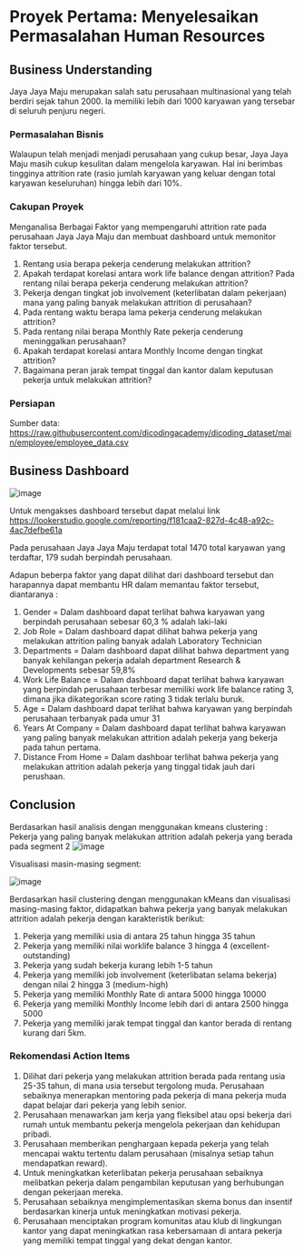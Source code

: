 # Proyek Pertama: Menyelesaikan Permasalahan Human Resources

## Business Understanding
Jaya Jaya Maju merupakan salah satu perusahaan multinasional yang telah berdiri sejak tahun 2000. Ia memiliki lebih dari 1000 karyawan yang tersebar di seluruh penjuru negeri. 

### Permasalahan Bisnis
Walaupun telah menjadi menjadi perusahaan yang cukup besar, Jaya Jaya Maju masih cukup kesulitan dalam mengelola karyawan. Hal ini berimbas tingginya attrition rate (rasio jumlah karyawan yang keluar dengan total karyawan keseluruhan) hingga lebih dari 10%.

### Cakupan Proyek
Menganalisa Berbagai Faktor yang mempengaruhi attrition rate pada perusahaan Jaya Jaya Maju dan membuat dashboard untuk memonitor faktor tersebut.
1. Rentang usia berapa pekerja cenderung melakukan attrition?
2. Apakah terdapat korelasi antara work life balance dengan attrition? Pada rentang nilai berapa pekerja cenderung melakukan attrition?
3. Pekerja dengan tingkat job involvement (keterlibatan dalam pekerjaan) mana yang paling banyak melakukan attrition di perusahaan?
4. Pada rentang waktu berapa lama pekerja cenderung melakukan attrition?
5. Pada rentang nilai berapa Monthly Rate pekerja cenderung meninggalkan perusahaan?
6. Apakah terdapat korelasi antara Monthly Income dengan tingkat attrition?
7. Bagaimana peran jarak tempat tinggal dan kantor dalam keputusan pekerja untuk melakukan attrition?

### Persiapan
Sumber data: https://raw.githubusercontent.com/dicodingacademy/dicoding_dataset/main/employee/employee_data.csv


## Business Dashboard
![image](https://user-images.githubusercontent.com/81604461/334757217-3444bfa7-19a6-4acb-8697-1bc1a3c8e057.jpg?raw=true)

Untuk mengakses dashboard tersebut dapat melalui link https://lookerstudio.google.com/reporting/f181caa2-827d-4c48-a92c-4ac7defbe61a

Pada perusahaan Jaya Jaya Maju terdapat total 1470 total karyawan yang terdaftar, 179 sudah berpindah perusahaan.

Adapun beberpa faktor yang dapat dilihat dari dashboard tersebut dan harapannya dapat membantu HR dalam memantau faktor tersebut, diantaranya :

1. Gender = Dalam dashboard dapat terlihat bahwa karyawan yang berpindah perusahaan sebesar 60,3 % adalah laki-laki
2. Job Role = Dalam dashboard dapat dilihat bahwa pekerja yang melakukan attrition paling banyak adalah Laboratory Technician
3. Departments = Dalam dashboard dapat dilihat bahwa department yang banyak kehilangan pekerja adalah department Research & Developments sebesar 59,8%
4. Work Life Balance = Dalam dashboard dapat terlihat bahwa karyawan yang berpindah perusahaan terbesar memiliki work life balance rating 3, dimana jika dikategorikan score rating 3 tidak terlalu buruk.
5. Age = Dalam dashboard dapat terlihat bahwa karyawan yang berpindah perusahaan terbanyak pada umur 31
6. Years At Company = Dalam dashboard dapat terlihat bahwa karyawan yang paling banyak melakukan attrition adalah pekerja yang bekerja pada tahun pertama.
7. Distance From Home = Dalam dashboar terlihat bahwa pekerja yang melakukan attrition adalah pekerja yang tinggal tidak jauh dari perushaan.

## Conclusion
Berdasarkan hasil analisis dengan menggunakan kmeans clustering : Pekerja yang paling banyak melakukan attrition adalah pekerja yang berada pada segment 2
![image](https://private-user-images.githubusercontent.com/112534966/334496942-ec31dd83-bd71-4278-89e8-bf7d7998ceac.png?jwt=eyJhbGciOiJIUzI1NiIsInR5cCI6IkpXVCJ9.eyJpc3MiOiJnaXRodWIuY29tIiwiYXVkIjoicmF3LmdpdGh1YnVzZXJjb250ZW50LmNvbSIsImtleSI6ImtleTUiLCJleHAiOjE3MTY5MTQxMTMsIm5iZiI6MTcxNjkxMzgxMywicGF0aCI6Ii8xMTI1MzQ5NjYvMzM0NDk2OTQyLWVjMzFkZDgzLWJkNzEtNDI3OC04OWU4LWJmN2Q3OTk4Y2VhYy5wbmc_WC1BbXotQWxnb3JpdGhtPUFXUzQtSE1BQy1TSEEyNTYmWC1BbXotQ3JlZGVudGlhbD1BS0lBVkNPRFlMU0E1M1BRSzRaQSUyRjIwMjQwNTI4JTJGdXMtZWFzdC0xJTJGczMlMkZhd3M0X3JlcXVlc3QmWC1BbXotRGF0ZT0yMDI0MDUyOFQxNjMwMTNaJlgtQW16LUV4cGlyZXM9MzAwJlgtQW16LVNpZ25hdHVyZT1jMmY3MTYxZWY5ZjQ1NjY0MWMxMWEzZGU3MzVmNmJhMTNlNjkzZDdmZDU5NzdmMmYwZWI4ZmQ3M2QyNWJiYTA3JlgtQW16LVNpZ25lZEhlYWRlcnM9aG9zdCZhY3Rvcl9pZD0wJmtleV9pZD0wJnJlcG9faWQ9MCJ9.3Yq7hvHbxGhduQ1JtaOvcnxHAiEfm84uGHtqfgeEEMU)

Visualisasi masin-masing segment:

![image](https://private-user-images.githubusercontent.com/112534966/334498400-212a5638-f978-47b0-8cc9-224752a77380.png?jwt=eyJhbGciOiJIUzI1NiIsInR5cCI6IkpXVCJ9.eyJpc3MiOiJnaXRodWIuY29tIiwiYXVkIjoicmF3LmdpdGh1YnVzZXJjb250ZW50LmNvbSIsImtleSI6ImtleTUiLCJleHAiOjE3MTY5MTQzNzMsIm5iZiI6MTcxNjkxNDA3MywicGF0aCI6Ii8xMTI1MzQ5NjYvMzM0NDk4NDAwLTIxMmE1NjM4LWY5NzgtNDdiMC04Y2M5LTIyNDc1MmE3NzM4MC5wbmc_WC1BbXotQWxnb3JpdGhtPUFXUzQtSE1BQy1TSEEyNTYmWC1BbXotQ3JlZGVudGlhbD1BS0lBVkNPRFlMU0E1M1BRSzRaQSUyRjIwMjQwNTI4JTJGdXMtZWFzdC0xJTJGczMlMkZhd3M0X3JlcXVlc3QmWC1BbXotRGF0ZT0yMDI0MDUyOFQxNjM0MzNaJlgtQW16LUV4cGlyZXM9MzAwJlgtQW16LVNpZ25hdHVyZT0yYTcwZDRmYzg2M2YwOWQxNjdkYTM2MGU2ZDY3ZmNkYjNhZDgyMmMxNzAyZmVmNjE2NTE4ZDJkYjY1NDEyMmQ5JlgtQW16LVNpZ25lZEhlYWRlcnM9aG9zdCZhY3Rvcl9pZD0wJmtleV9pZD0wJnJlcG9faWQ9MCJ9.8FO4rHxUbCCYvCFU3VeldLdFcg9MIOmgQfyMiNTq1gk)

Berdasarkan hasil clustering dengan menggunakan kMeans dan visualisasi masing-masing faktor, didapatkan bahwa pekerja yang banyak melakukan attrition adalah pekerja dengan karakteristik berikut:
1. Pekerja yang memiliki usia di antara 25 tahun hingga 35 tahun
2. Pekerja yang memiliki nilai worklife balance 3 hingga 4 (excellent-outstanding)
3. Pekerja yang sudah bekerja kurang lebih 1-5 tahun
4. Pekerja yang memiliki job involvement (keterlibatan selama bekerja) dengan nilai 2 hingga 3 (medium-high)
5. Pekerja yang memiliki Monthly Rate di antara 5000 hingga 10000
6. Pekerja yang memiliki Monthly Income lebih dari di antara 2500 hingga 5000
7. Pekerja yang memiliki jarak tempat tinggal dan kantor berada di rentang kurang dari 5km.

### Rekomendasi Action Items
1. Dilihat dari pekerja yang melakukan attrition berada pada rentang usia 25-35 tahun, di mana usia tersebut tergolong muda. Perusahaan sebaiknya menerapkan mentoring pada pekerja di mana pekerja muda dapat belajar dari pekerja yang lebih senior.
2. Perusahaan menawarkan jam kerja yang fleksibel atau opsi bekerja dari rumah untuk membantu pekerja mengelola pekerjaan dan kehidupan pribadi.
3. Perusahaan memberikan penghargaan kepada pekerja yang telah mencapai waktu tertentu dalam perusahaan (misalnya setiap tahun mendapatkan reward).
4. Untuk meningkatkan keterlibatan pekerja perusahaan sebaiknya melibatkan pekerja dalam pengambilan keputusan yang berhubungan dengan pekerjaan mereka.
5. Perusahaan sebaiknya mengimplementasikan skema bonus dan insentif berdasarkan kinerja untuk meningkatkan motivasi pekerja.
6. Perusahaan menciptakan program komunitas atau klub di lingkungan kantor yang dapat meningkatkan rasa kebersamaan di antara pekerja yang memiliki tempat tinggal yang dekat dengan kantor.
